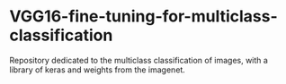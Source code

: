 # VGG16-fine-tuning-for-multiclass-classification
Repository dedicated to the multiclass classification of images, with a library of keras and weights from the imagenet.
